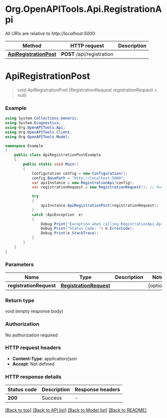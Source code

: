 # Org.OpenAPITools.Api.RegistrationApi

All URIs are relative to *http://localhost:5000*

Method | HTTP request | Description
------------- | ------------- | -------------
[**ApiRegistrationPost**](RegistrationApi.md#apiregistrationpost) | **POST** /api/registration | 


<a name="apiregistrationpost"></a>
# **ApiRegistrationPost**
> void ApiRegistrationPost (RegistrationRequest registrationRequest = null)



### Example
```csharp
using System.Collections.Generic;
using System.Diagnostics;
using Org.OpenAPITools.Api;
using Org.OpenAPITools.Client;
using Org.OpenAPITools.Model;

namespace Example
{
    public class ApiRegistrationPostExample
    {
        public static void Main()
        {
            Configuration config = new Configuration();
            config.BasePath = "http://localhost:5000";
            var apiInstance = new RegistrationApi(config);
            var registrationRequest = new RegistrationRequest(); // RegistrationRequest |  (optional) 

            try
            {
                apiInstance.ApiRegistrationPost(registrationRequest);
            }
            catch (ApiException  e)
            {
                Debug.Print("Exception when calling RegistrationApi.ApiRegistrationPost: " + e.Message );
                Debug.Print("Status Code: "+ e.ErrorCode);
                Debug.Print(e.StackTrace);
            }
        }
    }
}
```

### Parameters

Name | Type | Description  | Notes
------------- | ------------- | ------------- | -------------
 **registrationRequest** | [**RegistrationRequest**](RegistrationRequest.md)|  | [optional] 

### Return type

void (empty response body)

### Authorization

No authorization required

### HTTP request headers

 - **Content-Type**: application/json
 - **Accept**: Not defined

### HTTP response details
| Status code | Description | Response headers |
|-------------|-------------|------------------|
| **200** | Success |  -  |

[[Back to top]](#) [[Back to API list]](../README.md#documentation-for-api-endpoints) [[Back to Model list]](../README.md#documentation-for-models) [[Back to README]](../README.md)

